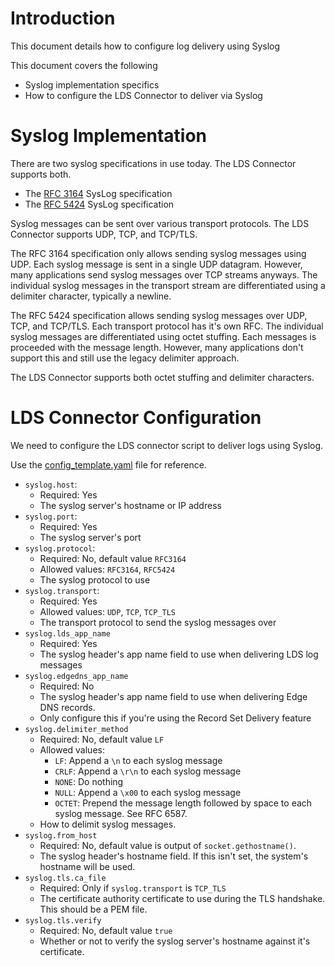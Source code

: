 # Introduction

This document details how to configure log delivery using Syslog

This document covers the following
- Syslog implementation specifics
- How to configure the LDS Connector to deliver via Syslog


# Syslog Implementation

There are two syslog specifications in use today. The LDS Connector supports both.
- The [RFC 3164](https://www.rfc-editor.org/rfc/rfc3164.html) SysLog specification
- The [RFC 5424](https://www.rfc-editor.org/rfc/rfc5424) SysLog specification

Syslog messages can be sent over various transport protocols. The LDS Connector supports UDP, TCP, and TCP/TLS.

The RFC 3164 specification only allows sending syslog messages using UDP. Each syslog message is sent in a single UDP 
datagram. However, many applications send syslog messages over TCP streams anyways. The individual syslog messages
in the transport stream are differentiated using a delimiter character, typically a newline. 

The RFC 5424 specification allows sending syslog messages over UDP, TCP, and TCP/TLS. Each transport protocol has it's
own RFC. The individual syslog messages are differentiated using octet stuffing. Each messages is proceeded with the 
message length. However, many applications don't support this and still use the legacy delimiter approach.

The LDS Connector supports both octet stuffing and delimiter characters.


# LDS Connector Configuration

We need to configure the LDS connector script to deliver logs using Syslog.

Use the [config_template.yaml](../../config_template.yaml) file for reference.

- `syslog.host`: 
    - Required: Yes
    - The syslog server's hostname or IP address
- `syslog.port`: 
    - Required: Yes
    - The syslog server's port
- `syslog.protocol`: 
    - Required: No, default value `RFC3164`
    - Allowed values: `RFC3164`, `RFC5424`
    - The syslog protocol to use
- `syslog.transport`:
    - Required: Yes
    - Allowed values: `UDP`, `TCP`, `TCP_TLS`
    - The transport protocol to send the syslog messages over
- `syslog.lds_app_name`
    - Required: Yes
    - The syslog header's app name field to use when delivering LDS log messages
- `syslog.edgedns_app_name`
    - Required: No
    - The syslog header's app name field to use when delivering Edge DNS records.
    - Only configure this if you're using the Record Set Delivery feature
- `syslog.delimiter_method`
    - Required: No, default value `LF`
    - Allowed values: 
        - `LF`: Append a `\n` to each syslog message
        - `CRLF`: Append a `\r\n` to each syslog message
        - `NONE`: Do nothing
        - `NULL`: Append a `\x00` to each syslog message
        - `OCTET`: Prepend the message length followed by space to each syslog message. See RFC 6587.
    - How to delimit syslog messages. 
- `syslog.from_host`
    - Required: No, default value is output of `socket.gethostname()`.
    - The syslog header's hostname field. If this isn't set, the system's hostname will be used.
- `syslog.tls.ca_file`
    - Required: Only if `syslog.transport` is `TCP_TLS`
    - The certificate authority certificate to use during the TLS handshake. This should be a PEM file.
- `syslog.tls.verify`
    - Required: No, default value `true`
    - Whether or not to verify the syslog server's hostname against it's certificate.

